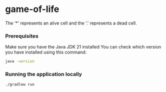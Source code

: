 # game-of-life

The ‘*’ represents an alive cell and the ‘.’ represents a dead cell.

### Prerequisites

Make sure you have the Java JDK 21 installed
You can check which version you have installed using this command:

``` bash
java -version
```

### Running the application locally

``` bash
./gradlew run
```